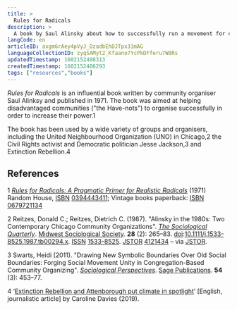 ```yaml
---
title: >
  Rules for Radicals
description: >
  A book by Saul Alinsky about how to successfully run a movement for change published in 1971.
langCode: en
articleID: axgm6rAey4pVyJ_DzadbEhDJTpx31mAG
languageCollectionID: zyqSAMyt2_Kfaano7YcPkDFferu7W8Rs
updatedTimestamp: 1602152408313
createdTimestamp: 1602152406293
tags: ["resources","books"]
---
```


_Rules for Radicals_ is an influential book written by community organiser Saul Alinksy and published in 1971. The book was aimed at helping disadvantaged communities ("the Have-nots") to organise successfully in order to increase their power.1

The book has been used by a wide variety of groups and organisers, including the United Neighbourhood Organization (UNO) in Chicago,2 the Civil Rights activist and Democratic politician Jesse Jackson,3 and Extinction Rebellion.4

## References

1 [_Rules for Radicals: A Pragmatic Primer for Realistic Radicals_](https://archive.org/details/RulesForRadicals) (1971) Random House, [ISBN](https://en.wikipedia.org/wiki/ISBN_(identifier)) [0394443411](https://en.wikipedia.org/wiki/Special:BookSources/0394443411); Vintage books paperback: [ISBN](https://en.wikipedia.org/wiki/ISBN_(identifier)) [0679721134](https://en.wikipedia.org/wiki/Special:BookSources/0679721134)

2 Reitzes, Donald C.; Reitzes, Dietrich C. (1987). "Alinsky in the 1980s: Two Contemporary Chicago Community Organizations". [_The Sociological Quarterly_](https://en.wikipedia.org/wiki/The_Sociological_Quarterly). [Midwest Sociological Society](https://en.wikipedia.org/wiki/Midwest_Sociological_Society). **28** (2): 265–83. [doi](https://en.wikipedia.org/wiki/Doi_(identifier)):[10.1111/j.1533-8525.1987.tb00294.x](https://doi.org/10.1111%2Fj.1533-8525.1987.tb00294.x). [ISSN](https://en.wikipedia.org/wiki/ISSN_(identifier)) [1533-8525](https://www.worldcat.org/issn/1533-8525). [JSTOR](https://en.wikipedia.org/wiki/JSTOR_(identifier)) [4121434](https://www.jstor.org/stable/4121434) – via [JSTOR](https://en.wikipedia.org/wiki/JSTOR).

3 Swarts, Heidi (2011). "Drawing New Symbolic Boundaries Over Old Social Boundaries: Forging Social Movement Unity in Congregation-Based Community Organizing". [_Sociological Perspectives_](https://en.wikipedia.org/wiki/Sociological_Perspectives). [Sage Publications](https://en.wikipedia.org/wiki/Sage_Publications). **54** (3): 453–77.

4 ‘[Extinction Rebellion and Attenborough put climate in spotlight](https://www.theguardian.com/environment/2019/apr/19/extinction-rebellion-and-attenborough-put-climate-in-spotlight)’ \[English, journalistic article\] by Caroline Davies (2019).